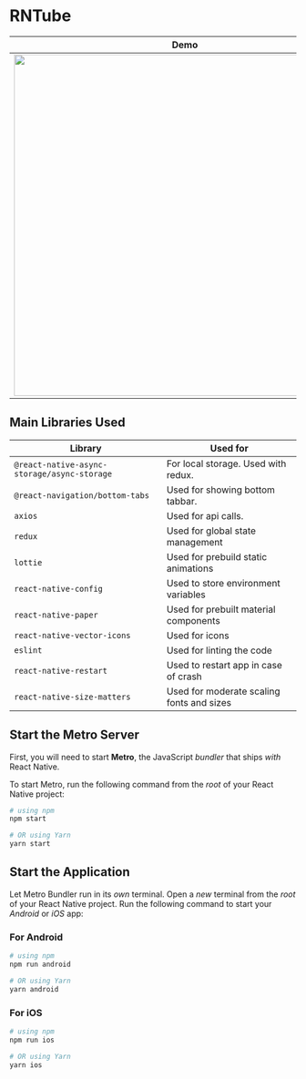 # RNTube

| Demo  |
|---|
| <img src="https://github.com/user-attachments/assets/bf28b7fc-bea1-4738-b1c6-852008268393" width="600" /> |

## Main Libraries Used
| Library  |  Used for |
|---|---|
| `@react-native-async-storage/async-storage`  |  For local storage. Used with redux. |
| `@react-navigation/bottom-tabs`  |  Used for showing bottom tabbar. |
| `axios`  |  Used for api calls. |
| `redux`  |  Used for global state management |
| `lottie`  |  Used for prebuild static animations |
| `react-native-config`  |  Used to store environment variables |
| `react-native-paper`  |  Used for prebuilt material components |
| `react-native-vector-icons`  |  Used for icons |
| `eslint`  |  Used for linting the code |
| `react-native-restart`  |  Used to restart app in case of crash |
| `react-native-size-matters`  |  Used for moderate scaling fonts and sizes |


## Start the Metro Server

First, you will need to start **Metro**, the JavaScript _bundler_ that ships _with_ React Native.

To start Metro, run the following command from the _root_ of your React Native project:

```bash
# using npm
npm start

# OR using Yarn
yarn start
```

## Start the Application

Let Metro Bundler run in its _own_ terminal. Open a _new_ terminal from the _root_ of your React Native project. Run the following command to start your _Android_ or _iOS_ app:

### For Android

```bash
# using npm
npm run android

# OR using Yarn
yarn android
```

### For iOS

```bash
# using npm
npm run ios

# OR using Yarn
yarn ios
```
